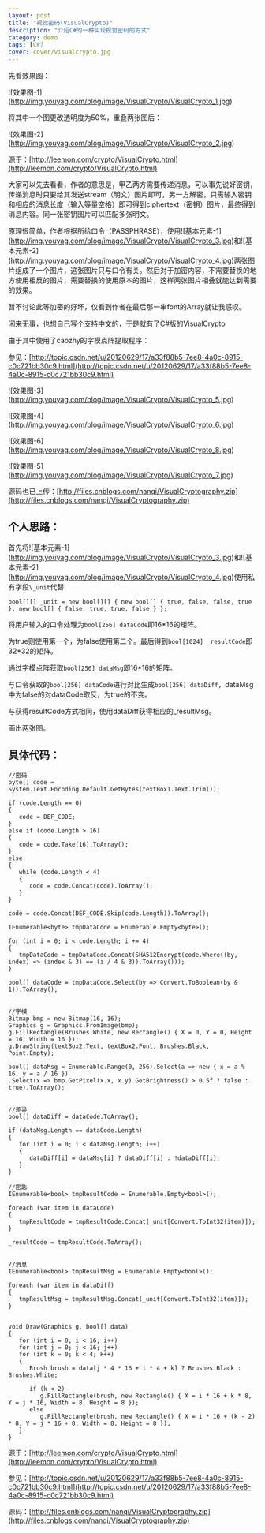 ```yaml
---
layout: post
title: "视觉密码(VisualCrypto)"
description: "介绍C#的一种实现视觉密码的方式"
category: demo
tags: [C#]
cover: cover/visualcrypto.jpg
---
```


先看效果图：

![效果图-1]\(http://img.youyag.com/blog/image/VisualCrypto/VisualCrypto_1.jpg)

将其中一个图更改透明度为50%，重叠两张图后：

![效果图-2]\(http://img.youyag.com/blog/image/VisualCrypto/VisualCrypto_2.jpg)

源于：[http://leemon.com/crypto/VisualCrypto.html](http://leemon.com/crypto/VisualCrypto.html)

大家可以先去看看，作者的意思是，甲乙两方需要传递消息，可以事先说好密钥，传递消息时只要给其发送stream（明文）图片即可，另一方解密，只需输入密钥和相应的消息长度（输入等量空格）即可得到ciphertext（密钥）图片，最终得到消息内容。同一张密钥图片可以匹配多张明文。


原理很简单，作者根据所给口令（PASSPHRASE），使用![基本元素-1]\(http://img.youyag.com/blog/image/VisualCrypto/VisualCrypto_3.jpg)和![基本元素-2]\(http://img.youyag.com/blog/image/VisualCrypto/VisualCrypto_4.jpg)两张图片组成了一个图片，这张图片只与口令有关。然后对于加密内容，不需要替换的地方使用相反的图片，需要替换的使用原本的图片，这样两张图片相叠就能达到需要的效果。


暂不讨论此等加密的好坏，仅看到作者在最后那一串font的Array就让我感叹。


闲来无事，也想自己写个支持中文的，于是就有了C#版的VisualCrypto

由于其中使用了caozhy的字模点阵提取程序：

参见：[http://topic.csdn.net/u/20120629/17/a33f88b5-7ee8-4a0c-8915-c0c721bb30c9.html](http://topic.csdn.net/u/20120629/17/a33f88b5-7ee8-4a0c-8915-c0c721bb30c9.html)

![效果图-3]\(http://img.youyag.com/blog/image/VisualCrypto/VisualCrypto_5.jpg)

![效果图-4]\(http://img.youyag.com/blog/image/VisualCrypto/VisualCrypto_6.jpg)

![效果图-6]\(http://img.youyag.com/blog/image/VisualCrypto/VisualCrypto_8.jpg)

![效果图-5]\(http://img.youyag.com/blog/image/VisualCrypto/VisualCrypto_7.jpg)

源码也已上传：[http://files.cnblogs.com/nanqi/VisualCryptography.zip](http://files.cnblogs.com/nanqi/VisualCryptography.zip)

## 个人思路：

首先将![基本元素-1]\(http://img.youyag.com/blog/image/VisualCrypto/VisualCrypto_3.jpg)和![基本元素-2]\(http://img.youyag.com/blog/image/VisualCrypto/VisualCrypto_4.jpg)使用私有字段`\_unit`代替

    bool[][] _unit = new bool[][] { new bool[] { true, false, false, true }, new bool[] { false, true, true, false } };

将用户输入的口令处理为`bool[256] dataCode`即16\*16的矩阵。

为true则使用第一个，为false使用第二个。最后得到`bool[1024] _resultCode`即32\*32的矩阵。

通过字模点阵获取`bool[256] dataMsg`即16\*16的矩阵。

与口令获取的`bool[256] dataCode`进行对比生成`bool[256] dataDiff`，dataMsg中为false的对dataCode取反，为true的不变。

与获得resultCode方式相同，使用dataDiff获得相应的\_resultMsg。

画出两张图。

## 具体代码：

    //密码
    byte[] code = System.Text.Encoding.Default.GetBytes(textBox1.Text.Trim());
    
    if (code.Length == 0)
    {
       code = DEF_CODE;
    }
    else if (code.Length > 16)
    {
       code = code.Take(16).ToArray();
    }
    else
    {
       while (code.Length < 4)
       {
          code = code.Concat(code).ToArray();
       }
    }
    
    code = code.Concat(DEF_CODE.Skip(code.Length)).ToArray();
    
    IEnumerable<byte> tmpDataCode = Enumerable.Empty<byte>();
    
    for (int i = 0; i < code.Length; i += 4)
    {
       tmpDataCode = tmpDataCode.Concat(SHA512Encrypt(code.Where((by, index) => (index & 3) == (i / 4 & 3)).ToArray()));
    }
    
    bool[] dataCode = tmpDataCode.Select(by => Convert.ToBoolean(by & 1)).ToArray();


    //字模
    Bitmap bmp = new Bitmap(16, 16);
    Graphics g = Graphics.FromImage(bmp);
    g.FillRectangle(Brushes.White, new Rectangle() { X = 0, Y = 0, Height = 16, Width = 16 });
    g.DrawString(textBox2.Text, textBox2.Font, Brushes.Black, Point.Empty);
    
    bool[] dataMsg = Enumerable.Range(0, 256).Select(a => new { x = a % 16, y = a / 16 })
    .Select(x => bmp.GetPixel(x.x, x.y).GetBrightness() > 0.5f ? false : true).ToArray();


    //差异
    bool[] dataDiff = dataCode.ToArray();
    
    if (dataMsg.Length == dataCode.Length)
    {
       for (int i = 0; i < dataMsg.Length; i++)
       {
          dataDiff[i] = dataMsg[i] ? dataDiff[i] : !dataDiff[i];
       }
    }
    
    //密匙
    IEnumerable<bool> tmpResultCode = Enumerable.Empty<bool>();
    
    foreach (var item in dataCode)
    {
       tmpResultCode = tmpResultCode.Concat(_unit[Convert.ToInt32(item)]);
    }
    
    _resultCode = tmpResultCode.ToArray();
    
    
    //消息
    IEnumerable<bool> tmpResultMsg = Enumerable.Empty<bool>();
    
    foreach (var item in dataDiff)
    {
       tmpResultMsg = tmpResultMsg.Concat(_unit[Convert.ToInt32(item)]);
    }


    void Draw(Graphics g, bool[] data)
    {
       for (int i = 0; i < 16; i++)
       for (int j = 0; j < 16; j++)
       for (int k = 0; k < 4; k++)
       {
          Brush brush = data[j * 4 * 16 + i * 4 + k] ? Brushes.Black : Brushes.White;
    
          if (k < 2)
             g.FillRectangle(brush, new Rectangle() { X = i * 16 + k * 8, Y = j * 16, Width = 8, Height = 8 });
          else
             g.FillRectangle(brush, new Rectangle() { X = i * 16 + (k - 2) * 8, Y = j * 16 + 8, Width = 8, Height = 8 });
       }
    }

 

源于：[http://leemon.com/crypto/VisualCrypto.html](http://leemon.com/crypto/VisualCrypto.html)

参见：[http://topic.csdn.net/u/20120629/17/a33f88b5-7ee8-4a0c-8915-c0c721bb30c9.html](http://topic.csdn.net/u/20120629/17/a33f88b5-7ee8-4a0c-8915-c0c721bb30c9.html)

源码：[http://files.cnblogs.com/nanqi/VisualCryptography.zip](http://files.cnblogs.com/nanqi/VisualCryptography.zip)

